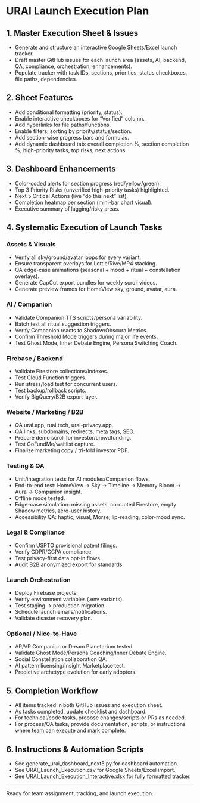 # URAI Launch Execution Plan

## 1. Master Execution Sheet & Issues
- Generate and structure an interactive Google Sheets/Excel launch tracker.
- Draft master GitHub issues for each launch area (assets, AI, backend, QA, compliance, orchestration, enhancements).
- Populate tracker with task IDs, sections, priorities, status checkboxes, file paths, dependencies.

## 2. Sheet Features
- Add conditional formatting (priority, status).
- Enable interactive checkboxes for “Verified” column.
- Add hyperlinks for file paths/functions.
- Enable filters, sorting by priority/status/section.
- Add section-wise progress bars and formulas.
- Add dynamic dashboard tab: overall completion %, section completion %, high-priority tasks, top risks, next actions.

## 3. Dashboard Enhancements
- Color-coded alerts for section progress (red/yellow/green).
- Top 3 Priority Risks (unverified high-priority tasks) highlighted.
- Next 5 Critical Actions (live “do this next” list).
- Completion heatmap per section (mini-bar chart visual).
- Executive summary of lagging/risky areas.

## 4. Systematic Execution of Launch Tasks
### Assets & Visuals
- Verify all sky/ground/avatar loops for every variant.
- Ensure transparent overlays for Lottie/Rive/MP4 stacking.
- QA edge-case animations (seasonal + mood + ritual + constellation overlays).
- Generate CapCut export bundles for weekly scroll videos.
- Generate preview frames for HomeView sky, ground, avatar, aura.

### AI / Companion
- Validate Companion TTS scripts/persona variability.
- Batch test all ritual suggestion triggers.
- Verify Companion reacts to Shadow/Obscura Metrics.
- Confirm Threshold Mode triggers during major life events.
- Test Ghost Mode, Inner Debate Engine, Persona Switching Coach.

### Firebase / Backend
- Validate Firestore collections/indexes.
- Test Cloud Function triggers.
- Run stress/load test for concurrent users.
- Test backup/rollback scripts.
- Verify BigQuery/B2B export layer.

### Website / Marketing / B2B
- QA urai.app, ruai.tech, urai-privacy.app.
- QA links, subdomains, redirects, meta tags, SEO.
- Prepare demo scroll for investor/crowdfunding.
- Test GoFundMe/waitlist capture.
- Finalize marketing copy / tri-fold investor PDF.

### Testing & QA
- Unit/integration tests for AI modules/Companion flows.
- End-to-end test: HomeView → Sky → Timeline → Memory Bloom → Aura → Companion insight.
- Offline mode tested.
- Edge-case simulation: missing assets, corrupted Firestore, empty Shadow metrics, zero-user history.
- Accessibility QA: haptic, visual, Morse, lip-reading, color-mood sync.

### Legal & Compliance
- Confirm USPTO provisional patent filings.
- Verify GDPR/CCPA compliance.
- Test privacy-first data opt-in flows.
- Audit B2B anonymized export for standards.

### Launch Orchestration
- Deploy Firebase projects.
- Verify environment variables (.env variants).
- Test staging → production migration.
- Schedule launch emails/notifications.
- Validate disaster recovery plan.

### Optional / Nice-to-Have
- AR/VR Companion or Dream Planetarium tested.
- Validate Ghost Mode/Persona Coaching/Inner Debate Engine.
- Social Constellation collaboration QA.
- AI pattern licensing/Insight Marketplace test.
- Predictive archetype evolution for early adopters.

## 5. Completion Workflow
- All items tracked in both GitHub issues and execution sheet.
- As tasks completed, update checklist and dashboard.
- For technical/code tasks, propose changes/scripts or PRs as needed.
- For process/QA tasks, provide documentation, scripts, or instructions where team can execute and mark complete.

## 6. Instructions & Automation Scripts
- See generate_urai_dashboard_next5.py for dashboard automation.
- See URAI_Launch_Execution.csv for Google Sheets/Excel import.
- See URAI_Launch_Execution_Interactive.xlsx for fully formatted tracker.

---
Ready for team assignment, tracking, and launch execution.